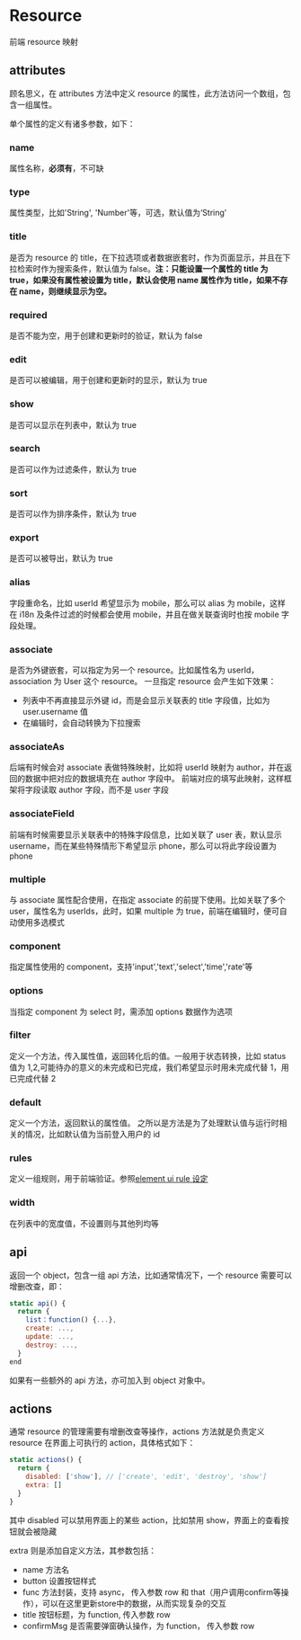 # Resource

前端 resource 映射

## attributes

顾名思义，在 attributes 方法中定义 resource 的属性，此方法访问一个数组，包含一组属性。

单个属性的定义有诸多参数，如下：

### name

属性名称，**必须有**，不可缺

### type

属性类型，比如'String', 'Number'等，可选，默认值为‘String’

### title

是否为 resource 的 title，在下拉选项或者数据嵌套时，作为页面显示，并且在下拉检索时作为搜索条件，默认值为 false。**注：只能设置一个属性的 title 为 true，如果没有属性被设置为 title，默认会使用 name 属性作为 title，如果不存在 name，则继续显示为空。**

### required

是否不能为空，用于创建和更新时的验证，默认为 false

### edit

是否可以被编辑，用于创建和更新时的显示，默认为 true

### show

是否可以显示在列表中，默认为 true

### search

是否可以作为过滤条件，默认为 true

### sort

是否可以作为排序条件，默认为 true

### export

是否可以被导出，默认为 true

### alias

字段重命名，比如 userId 希望显示为 mobile，那么可以 alias 为 mobile，这样在 i18n 及条件过滤的时候都会使用 mobile，并且在做关联查询时也按 mobile 字段处理。

### associate

是否为外键嵌套，可以指定为另一个 resource。比如属性名为 userId，association 为 User 这个 resource。
一旦指定 resource 会产生如下效果：

- 列表中不再直接显示外键 id，而是会显示关联表的 title 字段值，比如为 user.username 值
- 在编辑时，会自动转换为下拉搜索

### associateAs

后端有时候会对 associate 表做特殊映射，比如将 userId 映射为 author，并在返回的数据中把对应的数据填充在 author 字段中。
前端对应的填写此映射，这样框架将字段读取 author 字段，而不是 user 字段

### associateField

前端有时候需要显示关联表中的特殊字段信息，比如关联了 user 表，默认显示 username，而在某些特殊情形下希望显示 phone，那么可以将此字段设置为 phone

### multiple

与 associate 属性配合使用，在指定 associate 的前提下使用。比如关联了多个 user，属性名为 userIds，此时，如果 multiple 为 true，前端在编辑时，便可自动使用多选模式

### component

指定属性使用的 component，支持'input','text','select','time','rate'等

### options

当指定 component 为 select 时，需添加 options 数据作为选项

### filter

定义一个方法，传入属性值，返回转化后的值。一般用于状态转换，比如 status 值为 1,2,可能待办的意义的未完成和已完成，我们希望显示时用未完成代替 1，用已完成代替 2

### default

定义一个方法，返回默认的属性值。
之所以是方法是为了处理默认值与运行时相关的情况，比如默认值为当前登入用户的 id

### rules

定义一组规则，用于前端验证。参照[element ui rule 设定](http://element.eleme.io/#/zh-CN/component/form#form-attributes)

### width

在列表中的宽度值，不设置则与其他列均等

## api

返回一个 object，包含一组 api 方法，比如通常情况下，一个 resource 需要可以增删改查，即：

```javascript
static api() {
  return {
    list：function() {...},
    create: ...,
    update: ...,
    destroy: ...,
  }
end
```

如果有一些额外的 api 方法，亦可加入到 object 对象中。

## actions

通常 resource 的管理需要有增删改查等操作，actions 方法就是负责定义 resource 在界面上可执行的 action，具体格式如下：

```javascript
static actions() {
  return {
    disabled: ['show'], // ['create', 'edit', 'destroy', 'show']
    extra: []
  }
}
```

其中 disabled 可以禁用界面上的某些 action，比如禁用 show，界面上的查看按钮就会被隐藏

extra 则是添加自定义方法，其参数包括：

- name 方法名
- button 设置按钮样式
- func 方法封装，支持 async， 传入参数 row 和 that（用户调用confirm等操作），可以在这里更新store中的数据，从而实现复杂的交互
- title 按钮标题，为 function, 传入参数 row
- confirmMsg 是否需要弹窗确认操作，为 function， 传入参数 row
